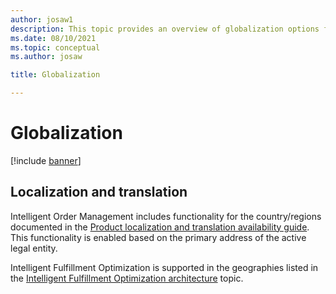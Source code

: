 ```yaml
---
author: josaw1
description: This topic provides an overview of globalization options for Dynamics 365 Intelligent Order Management.
ms.date: 08/10/2021
ms.topic: conceptual
ms.author: josaw

title: Globalization

---
```



# Globalization

[!include [banner](includes/banner.md)]


## Localization and translation
Intelligent Order Management includes functionality for the country/regions documented in the [Product localization and translation availability guide](https://aka.ms/dynamics_365_international_availability_deck). This functionality is enabled based on the primary address of the active legal entity.

Intelligent Fulfillment Optimization is supported in the geographies listed in the [Intelligent Fulfillment Optimization architecture](ifo-arch.md) topic.
